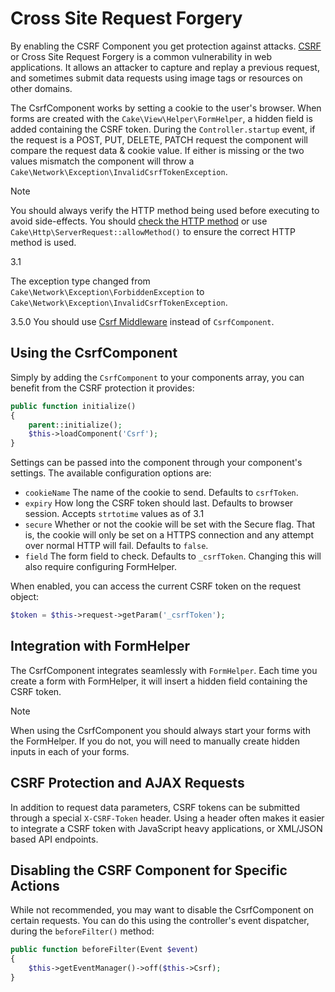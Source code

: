 # Cross Site Request Forgery

By enabling the CSRF Component you get protection against attacks. [CSRF](https://en.wikipedia.org/wiki/Cross-site_request_forgery) or Cross Site
Request Forgery is a common vulnerability in web applications. It allows an
attacker to capture and replay a previous request, and sometimes submit data
requests using image tags or resources on other domains.

The CsrfComponent works by setting a cookie to the user's browser. When forms
are created with the `Cake\View\Helper\FormHelper`, a hidden field
is added containing the CSRF token. During the `Controller.startup` event, if
the request is a POST, PUT, DELETE, PATCH request the component will compare the
request data & cookie value. If either is missing or the two values mismatch the
component will throw a
`Cake\Network\Exception\InvalidCsrfTokenException`.

> [!NOTE]
> You should always verify the HTTP method being used before executing to avoid
> side-effects. You should [check the HTTP method](../../../controllers/request-response#check-the-request) or
> use `Cake\Http\ServerRequest::allowMethod()` to ensure the correct
> HTTP method is used.

<div class="versionadded">

3.1

The exception type changed from
`Cake\Network\Exception\ForbiddenException` to
`Cake\Network\Exception\InvalidCsrfTokenException`.

</div>

<div class="deprecated">

3.5.0
You should use [Csrf Middleware](../../../controllers/middleware#csrf-middleware) instead of
`CsrfComponent`.

</div>

## Using the CsrfComponent

Simply by adding the `CsrfComponent` to your components array,
you can benefit from the CSRF protection it provides:

``` php
public function initialize()
{
    parent::initialize();
    $this->loadComponent('Csrf');
}
```

Settings can be passed into the component through your component's settings.
The available configuration options are:

- `cookieName` The name of the cookie to send. Defaults to `csrfToken`.
- `expiry` How long the CSRF token should last. Defaults to browser session.
  Accepts `strtotime` values as of 3.1
- `secure` Whether or not the cookie will be set with the Secure flag. That is,
  the cookie will only be set on a HTTPS connection and any attempt over normal HTTP
  will fail. Defaults to `false`.
- `field` The form field to check. Defaults to `_csrfToken`. Changing this
  will also require configuring FormHelper.

When enabled, you can access the current CSRF token on the request object:

``` php
$token = $this->request->getParam('_csrfToken');
```

## Integration with FormHelper

The CsrfComponent integrates seamlessly with `FormHelper`. Each time you
create a form with FormHelper, it will insert a hidden field containing the CSRF
token.

> [!NOTE]
> When using the CsrfComponent you should always start your forms with the
> FormHelper. If you do not, you will need to manually create hidden inputs in
> each of your forms.

## CSRF Protection and AJAX Requests

In addition to request data parameters, CSRF tokens can be submitted through
a special `X-CSRF-Token` header. Using a header often makes it easier to
integrate a CSRF token with JavaScript heavy applications, or XML/JSON based API
endpoints.

## Disabling the CSRF Component for Specific Actions

While not recommended, you may want to disable the CsrfComponent on certain
requests. You can do this using the controller's event dispatcher, during the
`beforeFilter()` method:

``` php
public function beforeFilter(Event $event)
{
    $this->getEventManager()->off($this->Csrf);
}
```
